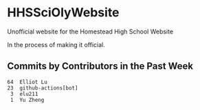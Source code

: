# HHSSciOlyWebsite
Unofficial website for the Homestead High School Website

In the process of making it official.


## Commits by Contributors in the Past Week
<!-- COMMIT_SECTION_START -->
<!-- COMMIT_COUNTS_START -->
    64	Elliot Lu
    23	github-actions[bot]
     3	elu211
     1	Yu Zheng
<!-- COMMIT_COUNTS_END -->
<!-- COMMIT_SECTION_END -->
